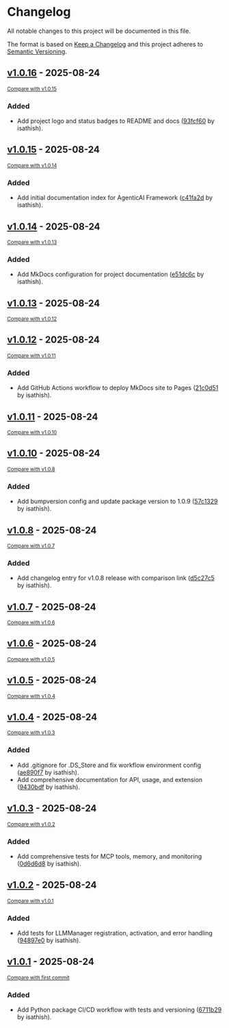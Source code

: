 # Changelog

All notable changes to this project will be documented in this file.

The format is based on [Keep a Changelog](http://keepachangelog.com/en/1.0.0/)
and this project adheres to [Semantic Versioning](http://semver.org/spec/v2.0.0.html).

<!-- insertion marker -->
## [v1.0.16](https://github.com/isathish/agenticaiframework/releases/tag/v1.0.16) - 2025-08-24

<small>[Compare with v1.0.15](https://github.com/isathish/agenticaiframework/compare/v1.0.15...v1.0.16)</small>

### Added

- Add project logo and status badges to README and docs ([93fcf60](https://github.com/isathish/agenticaiframework/commit/93fcf60502e0ac3f9d02c28c26b23da883a548f2) by isathish).

## [v1.0.15](https://github.com/isathish/agenticaiframework/releases/tag/v1.0.15) - 2025-08-24

<small>[Compare with v1.0.14](https://github.com/isathish/agenticaiframework/compare/v1.0.14...v1.0.15)</small>

### Added

- Add initial documentation index for AgenticAI Framework ([c41fa2d](https://github.com/isathish/agenticaiframework/commit/c41fa2d306f537332b0f42b15abdde44c83e83be) by isathish).

## [v1.0.14](https://github.com/isathish/agenticaiframework/releases/tag/v1.0.14) - 2025-08-24

<small>[Compare with v1.0.13](https://github.com/isathish/agenticaiframework/compare/v1.0.13...v1.0.14)</small>

### Added

- Add MkDocs configuration for project documentation ([e51dc6c](https://github.com/isathish/agenticaiframework/commit/e51dc6c5069832f08f4fb02f8f32b39d5ccf71f3) by isathish).

## [v1.0.13](https://github.com/isathish/agenticaiframework/releases/tag/v1.0.13) - 2025-08-24

<small>[Compare with v1.0.12](https://github.com/isathish/agenticaiframework/compare/v1.0.12...v1.0.13)</small>

## [v1.0.12](https://github.com/isathish/agenticaiframework/releases/tag/v1.0.12) - 2025-08-24

<small>[Compare with v1.0.11](https://github.com/isathish/agenticaiframework/compare/v1.0.11...v1.0.12)</small>

### Added

- Add GitHub Actions workflow to deploy MkDocs site to Pages ([21c0d51](https://github.com/isathish/agenticaiframework/commit/21c0d516f0b3834d612e237b2e17afefa7a551d0) by isathish).

## [v1.0.11](https://github.com/isathish/agenticaiframework/releases/tag/v1.0.11) - 2025-08-24

<small>[Compare with v1.0.10](https://github.com/isathish/agenticaiframework/compare/v1.0.10...v1.0.11)</small>

## [v1.0.10](https://github.com/isathish/agenticaiframework/releases/tag/v1.0.10) - 2025-08-24

<small>[Compare with v1.0.8](https://github.com/isathish/agenticaiframework/compare/v1.0.8...v1.0.10)</small>

### Added

- Add bumpversion config and update package version to 1.0.9 ([57c1329](https://github.com/isathish/agenticaiframework/commit/57c13298efeecad166ce373b0bd0ce2eff063bef) by isathish).

## [v1.0.8](https://github.com/isathish/agenticaiframework/releases/tag/v1.0.8) - 2025-08-24

<small>[Compare with v1.0.7](https://github.com/isathish/agenticaiframework/compare/v1.0.7...v1.0.8)</small>

### Added

- Add changelog entry for v1.0.8 release with comparison link ([d5c27c5](https://github.com/isathish/agenticaiframework/commit/d5c27c580081c55a3560dfd0c871c549814af412) by isathish).

## [v1.0.7](https://github.com/isathish/agenticaiframework/releases/tag/v1.0.7) - 2025-08-24

<small>[Compare with v1.0.6](https://github.com/isathish/agenticaiframework/compare/v1.0.6...v1.0.7)</small>

## [v1.0.6](https://github.com/isathish/agenticaiframework/releases/tag/v1.0.6) - 2025-08-24

<small>[Compare with v1.0.5](https://github.com/isathish/agenticaiframework/compare/v1.0.5...v1.0.6)</small>

## [v1.0.5](https://github.com/isathish/agenticaiframework/releases/tag/v1.0.5) - 2025-08-24

<small>[Compare with v1.0.4](https://github.com/isathish/agenticaiframework/compare/v1.0.4...v1.0.5)</small>

## [v1.0.4](https://github.com/isathish/agenticaiframework/releases/tag/v1.0.4) - 2025-08-24

<small>[Compare with v1.0.3](https://github.com/isathish/agenticaiframework/compare/v1.0.3...v1.0.4)</small>

### Added

- Add .gitignore for .DS_Store and fix workflow environment config ([ae890f7](https://github.com/isathish/agenticaiframework/commit/ae890f72d15a21c547a65bb472446e86be86bbb6) by isathish).
- Add comprehensive documentation for API, usage, and extension ([9430bdf](https://github.com/isathish/agenticaiframework/commit/9430bdf8a113fe3d8538c02c0c86be90475ffbdf) by isathish).

## [v1.0.3](https://github.com/isathish/agenticaiframework/releases/tag/v1.0.3) - 2025-08-24

<small>[Compare with v1.0.2](https://github.com/isathish/agenticaiframework/compare/v1.0.2...v1.0.3)</small>

### Added

- Add comprehensive tests for MCP tools, memory, and monitoring ([0d6d6d8](https://github.com/isathish/agenticaiframework/commit/0d6d6d8bc37d9af69252b5d415af6afa24040559) by isathish).

## [v1.0.2](https://github.com/isathish/agenticaiframework/releases/tag/v1.0.2) - 2025-08-24

<small>[Compare with v1.0.1](https://github.com/isathish/agenticaiframework/compare/v1.0.1...v1.0.2)</small>

### Added

- Add tests for LLMManager registration, activation, and error handling ([94897e0](https://github.com/isathish/agenticaiframework/commit/94897e0d46d8f62ef0b36133a80614022c41d349) by isathish).

## [v1.0.1](https://github.com/isathish/agenticaiframework/releases/tag/v1.0.1) - 2025-08-24

<small>[Compare with first commit](https://github.com/isathish/agenticaiframework/compare/1fa86b2572073d291d09f564e315874a033a42b9...v1.0.1)</small>

### Added

- Add Python package CI/CD workflow with tests and versioning ([6711b29](https://github.com/isathish/agenticaiframework/commit/6711b2956af70b7c7e813d1f033a744b70f5732b) by isathish).

